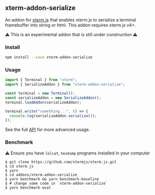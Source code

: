 ## xterm-addon-serialize

An addon for [xterm.js](https://github.com/xtermjs/xterm.js) that enables xterm.js to serialize a terminal framebuffer into string or html. This addon requires xterm.js v4+.

⚠️ This is an experimental addon that is still under construction ⚠️

### Install

```bash
npm install --save xterm-addon-serialize
```

### Usage

```ts
import { Terminal } from "xterm";
import { SerializeAddon } from "xterm-addon-serialize";

const terminal = new Terminal();
const serializeAddon = new SerializeAddon();
terminal.loadAddon(serializeAddon);

terminal.write("something...", () => {
  console.log(serializeAddon.serialize());
});
```

See the full [API](https://github.com/xtermjs/xterm.js/blob/master/addons/xterm-addon-serialize/typings/xterm-addon-serialize.d.ts) for more advanced usage.

### Benchmark

⚠️ Ensure you have `lolcat`, `hexdump` programs installed in your computer

```shell
$ git clone https://github.com/xtermjs/xterm.js.git
$ cd xterm.js
$ yarn
$ cd addons/xterm-addon-serialize
$ yarn benchmark && yarn benchmark-baseline
$ # change some code in `xterm-addon-serialize`
$ yarn benchmark-eval
```
